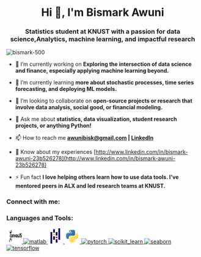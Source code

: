 <h1 align="center">Hi 👋, I'm Bismark Awuni</h1>
<h3 align="center">Statistics student at KNUST with a passion for data science,Analytics, machine learning, and impactful research</h3>

<p align="left"> <img src="https://komarev.com/ghpvc/?username=bismark-500&label=Profile%20views&color=0e75b6&style=flat" alt="bismark-500" /> </p>

- 🔭 I’m currently working on **Exploring the intersection of data science and finance, especially applying machine learning beyond.**

- 🌱 I’m currently learning **more about stochastic processes, time series forecasting, and deploying ML models.**

- 👯 I’m looking to collaborate on **open-source projects or research that involve data analysis, social good, or financial modeling.**

- 💬 Ask me about **statistics, data visualization, student research projects, or anything Python!**

- 📫 How to reach me **[awunibisk@gmail.com](mailto:awunibisk@gmail.com) | [LinkedIn](https://www.linkedin.com/in/bismark-awuni-23b526278)**

- 📄 Know about my experiences [http://www.linkedin.com/in/bismark-awuni-23b526278](http://www.linkedin.com/in/bismark-awuni-23b526278)

- ⚡ Fun fact **I love helping others learn how to use data tools. I’ve mentored peers in ALX and led research teams at KNUST.**

<h3 align="left">Connect with me:</h3>
<p align="left">
</p>

<h3 align="left">Languages and Tools:</h3>
<p align="left"> <a href="https://canvasjs.com" target="_blank" rel="noreferrer"> <img src="https://raw.githubusercontent.com/Hardik0307/Hardik0307/master/assets/canvasjs-charts.svg" alt="canvasjs" width="40" height="40"/> </a> <a href="https://www.mathworks.com/" target="_blank" rel="noreferrer"> <img src="https://upload.wikimedia.org/wikipedia/commons/2/21/Matlab_Logo.png" alt="matlab" width="40" height="40"/> </a> <a href="https://pandas.pydata.org/" target="_blank" rel="noreferrer"> <img src="https://raw.githubusercontent.com/devicons/devicon/2ae2a900d2f041da66e950e4d48052658d850630/icons/pandas/pandas-original.svg" alt="pandas" width="40" height="40"/> </a> <a href="https://www.python.org" target="_blank" rel="noreferrer"> <img src="https://raw.githubusercontent.com/devicons/devicon/master/icons/python/python-original.svg" alt="python" width="40" height="40"/> </a> <a href="https://pytorch.org/" target="_blank" rel="noreferrer"> <img src="https://www.vectorlogo.zone/logos/pytorch/pytorch-icon.svg" alt="pytorch" width="40" height="40"/> </a> <a href="https://scikit-learn.org/" target="_blank" rel="noreferrer"> <img src="https://upload.wikimedia.org/wikipedia/commons/0/05/Scikit_learn_logo_small.svg" alt="scikit_learn" width="40" height="40"/> </a> <a href="https://seaborn.pydata.org/" target="_blank" rel="noreferrer"> <img src="https://seaborn.pydata.org/_images/logo-mark-lightbg.svg" alt="seaborn" width="40" height="40"/> </a> <a href="https://www.tensorflow.org" target="_blank" rel="noreferrer"> <img src="https://www.vectorlogo.zone/logos/tensorflow/tensorflow-icon.svg" alt="tensorflow" width="40" height="40"/> </a> </p>

